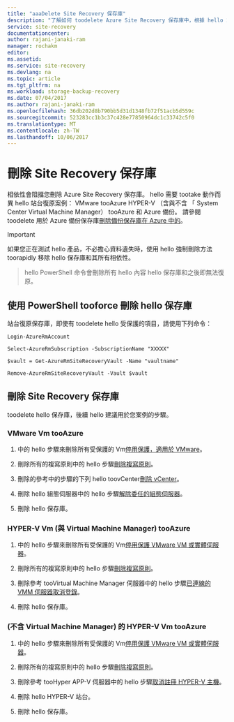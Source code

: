 ```yaml
---
title: "aaaDelete Site Recovery 保存庫"
description: "了解如何 toodelete Azure Site Recovery 保存庫中，根據 hello 站台復原案例。"
service: site-recovery
documentationcenter: 
author: rajani-janaki-ram
manager: rochakm
editor: 
ms.assetid: 
ms.service: site-recovery
ms.devlang: na
ms.topic: article
ms.tgt_pltfrm: na
ms.workload: storage-backup-recovery
ms.date: 07/04/2017
ms.author: rajani-janaki-ram
ms.openlocfilehash: 36db202d8b790bb5d31d1348fb72f51acb5d559c
ms.sourcegitcommit: 523283cc1b3c37c428e77850964dc1c33742c5f0
ms.translationtype: MT
ms.contentlocale: zh-TW
ms.lasthandoff: 10/06/2017
---
```

# <a name="delete-a-site-recovery-vault"></a>刪除 Site Recovery 保存庫
相依性會阻擋您刪除 Azure Site Recovery 保存庫。 hello 需要 tootake 動作而異 hello 站台復原案例： VMware tooAzure HYPER-V （含與不含 「 System Center Virtual Machine Manager） tooAzure 和 Azure 備份。 請參閱 toodelete 用於 Azure 備份保存庫[刪除備份保存庫在 Azure 中的](../backup/backup-azure-delete-vault.md)。

>[!Important]
>如果您正在測試 hello 產品，不必擔心資料遺失時，使用 hello 強制刪除方法 toorapidly 移除 hello 保存庫和其所有相依性。

> hello PowerShell 命令會刪除所有 hello 內容 hello 保存庫和之後即無法復原。

## <a name="use-powershell-tooforce-delete-hello-vault"></a>使用 PowerShell tooforce 刪除 hello 保存庫 

站台復原保存庫，即使有 toodelete hello 受保護的項目，請使用下列命令：

    Login-AzureRmAccount

    Select-AzureRmSubscription -SubscriptionName "XXXXX"

    $vault = Get-AzureRmSiteRecoveryVault -Name "vaultname"

    Remove-AzureRmSiteRecoveryVault -Vault $vault


## <a name="delete-a-site-recovery-vault"></a>刪除 Site Recovery 保存庫 
toodelete hello 保存庫，後續 hello 建議用於您案例的步驟。

### <a name="vmware-vms-tooazure"></a>VMware Vm tooAzure

1. 中的 hello 步驟來刪除所有受保護的 Vm[停用保護，適用於 VMware](site-recovery-manage-registration-and-protection.md##disable-protection-for-a-vmware-vm-or-physical-server)。

2. 刪除所有的複寫原則中的 hello 步驟[刪除複寫原則](site-recovery-setup-replication-settings-vmware.md##delete-a-replication-policy)。

3. 刪除的參考中的步驟的下列 hello toovCenter[刪除 vCenter](site-recovery-vmware-to-azure-manage-vCenter.md##delete-a-vcenter-in-azure-site-recovery)。

4. 刪除 hello 組態伺服器中的 hello 步驟[解除委任的組態伺服器](site-recovery-vmware-to-azure-manage-configuration-server.md##decommissioning-a-configuration-server)。

5. 刪除 hello 保存庫。


### <a name="hyper-v-vms-with-virtual-machine-manager-tooazure"></a>HYPER-V Vm (與 Virtual Machine Manager) tooAzure
1. 中的 hello 步驟來刪除所有受保護的 Vm[停用保護 VMware VM 或實體伺服器](site-recovery-manage-registration-and-protection.md##disable-protection-for-a-vmware-vm-or-physical-server)。

2. 刪除所有的複寫原則中的 hello 步驟[刪除複寫原則](site-recovery-setup-replication-settings-vmware.md##delete-a-replication-policy)。

3.  刪除參考 tooVirtual Machine Manager 伺服器中的 hello 步驟[已連線的 VMM 伺服器取消登錄](site-recovery-manage-registration-and-protection.md##unregister-a-connected-vmm-server)。

4.  刪除 hello 保存庫。

### <a name="hyper-v-vms-without-virtual-machine-manager-tooazure"></a>(不含 Virtual Machine Manager) 的 HYPER-V Vm tooAzure
1. 中的 hello 步驟來刪除所有受保護的 Vm[停用保護 VMware VM 或實體伺服器](site-recovery-manage-registration-and-protection.md##disable-protection-for-a-vmware-vm-or-physical-server)。

2. 刪除所有的複寫原則中的 hello 步驟[刪除複寫原則](site-recovery-setup-replication-settings-vmware.md##delete-a-replication-policy)。

3. 刪除參考 tooHyper APP-V 伺服器中的 hello 步驟[取消註冊 HYPER-V 主機](/site-recovery-manage-registration-and-protection.md##unregister-a-hyper-v-host-in-a-hyper-v-site)。

4. 刪除 hello HYPER-V 站台。

5. 刪除 hello 保存庫。
